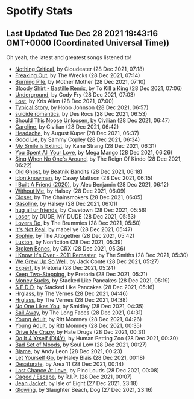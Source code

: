 
# Spotify Stats
## Last Updated Tue Dec 28 2021 19:43:16 GMT+0000 (Coordinated Universal Time))

Oh yeah, the latest and greatest songs listened to!

- [Nothing Critical](https://www.last.fm/music/Cloudeater/_/Nothing+Critical), by Cloudeater (28 Dec 2021, 07:18)
- [Freaking Out](https://www.last.fm/music/The+Wrecks/_/Freaking+Out), by The Wrecks (28 Dec 2021, 07:14)
- [Burning Pile](https://www.last.fm/music/Mother+Mother/_/Burning+Pile), by Mother Mother (28 Dec 2021, 07:10)
- [Bloody Shirt - Bastille Remix](https://www.last.fm/music/To+Kill+a+King/_/Bloody+Shirt+-+Bastille+Remix), by To Kill a King (28 Dec 2021, 07:06)
- [Underground](https://www.last.fm/music/Cody+Fry/_/Underground), by Cody Fry (28 Dec 2021, 07:03)
- [Lost](https://www.last.fm/music/Kris+Allen/_/Lost), by Kris Allen (28 Dec 2021, 07:00)
- [Typical Story](https://www.last.fm/music/Hobo+Johnson/_/Typical+Story), by Hobo Johnson (28 Dec 2021, 06:57)
- [suicide romantics](https://www.last.fm/music/Des+Rocs/_/suicide+romantics), by Des Rocs (28 Dec 2021, 06:53)
- [Should This Noose Unloosen](https://www.last.fm/music/Civilian/_/Should+This+Noose+Unloosen), by Civilian (28 Dec 2021, 06:47)
- [Caroline](https://www.last.fm/music/Civilian/_/Caroline), by Civilian (28 Dec 2021, 06:42)
- [Headache](https://www.last.fm/music/August+Kuper/_/Headache), by August Kuper (28 Dec 2021, 06:37)
- [Good Lie](https://www.last.fm/music/Sammy+Copley/_/Good+Lie), by Sammy Copley (28 Dec 2021, 06:34)
- [My Smile is Extinct](https://www.last.fm/music/Kane+Strang/_/My+Smile+is+Extinct), by Kane Strang (28 Dec 2021, 06:31)
- [You Spent All Your Love](https://www.last.fm/music/Mega+Mango/_/You+Spent+All+Your+Love), by Mega Mango (28 Dec 2021, 06:26)
- [Sing When No One's Around](https://www.last.fm/music/The+Reign+Of+Kindo/_/Sing+When+No+One%27s+Around), by The Reign Of Kindo (28 Dec 2021, 06:22)
- [Old Ghost](https://www.last.fm/music/Beatnik+Bandits/_/Old+Ghost), by Beatnik Bandits (28 Dec 2021, 06:18)
- [idontknowman](https://www.last.fm/music/Casey+Mattson/_/idontknowman), by Casey Mattson (28 Dec 2021, 06:15)
- [I Built A Friend (2020)](https://www.last.fm/music/Alec+Benjamin/_/I+Built+A+Friend+(2020)), by Alec Benjamin (28 Dec 2021, 06:12)
- [Without Me](https://www.last.fm/music/Halsey/_/Without+Me), by Halsey (28 Dec 2021, 06:09)
- [Closer](https://www.last.fm/music/The+Chainsmokers/_/Closer), by The Chainsmokers (28 Dec 2021, 06:05)
- [Gasoline](https://www.last.fm/music/Halsey/_/Gasoline), by Halsey (28 Dec 2021, 06:01)
- [hug all ur friends](https://www.last.fm/music/Cavetown/_/hug+all+ur+friends), by Cavetown (28 Dec 2021, 05:56)
- [Loser](https://www.last.fm/music/DUDE,+MY+DUDE/_/Loser), by DUDE, MY DUDE (28 Dec 2021, 05:53)
- [Lovers Do](https://www.last.fm/music/The+Brummies/_/Lovers+Do), by The Brummies (28 Dec 2021, 05:50)
- [It's Not Real](https://www.last.fm/music/mabel+ye/_/It%27s+Not+Real), by mabel ye (28 Dec 2021, 05:47)
- [Sophie](https://www.last.fm/music/The+Altogether/_/Sophie), by The Altogether (28 Dec 2021, 05:42)
- [Luxton](https://www.last.fm/music/Nonfiction/_/Luxton), by Nonfiction (28 Dec 2021, 05:39)
- [Broken Bones](https://www.last.fm/music/CRX/_/Broken+Bones), by CRX (28 Dec 2021, 05:36)
- [I Know It's Over - 2011 Remaster](https://www.last.fm/music/The+Smiths/_/I+Know+It%27s+Over+-+2011+Remaster), by The Smiths (28 Dec 2021, 05:30)
- [We Grew Up So Well](https://www.last.fm/music/Jack+Conte/_/We+Grew+Up+So+Well), by Jack Conte (28 Dec 2021, 05:27)
- [Expert](https://www.last.fm/music/Pretoria/_/Expert), by Pretoria (28 Dec 2021, 05:24)
- [Keep Two-Stepping](https://www.last.fm/music/Pretoria/_/Keep+Two-Stepping), by Pretoria (28 Dec 2021, 05:21)
- [Money Sucks](https://www.last.fm/music/Stacked+Like+Pancakes/_/Money+Sucks), by Stacked Like Pancakes (28 Dec 2021, 05:19)
- [S F D D](https://www.last.fm/music/Stacked+Like+Pancakes/_/S+F+D+D), by Stacked Like Pancakes (28 Dec 2021, 05:16)
- [Hrglass](https://www.last.fm/music/The+Vernes/_/Hrglass), by The Vernes (28 Dec 2021, 04:46)
- [Hrglass](https://www.last.fm/music/The+Vernes/_/Hrglass), by The Vernes (28 Dec 2021, 04:38)
- [No One Likes You](https://www.last.fm/music/Smidley/_/No+One+Likes+You), by Smidley (28 Dec 2021, 04:35)
- [Sail Away](https://www.last.fm/music/The+Long+Faces/_/Sail+Away), by The Long Faces (28 Dec 2021, 04:31)
- [Young Adult](https://www.last.fm/music/Ritt+Momney/_/Young+Adult), by Ritt Momney (28 Dec 2021, 04:26)
- [Young Adult](https://www.last.fm/music/Ritt+Momney/_/Young+Adult), by Ritt Momney (28 Dec 2021, 00:35)
- [Drive Me Crazy](https://www.last.fm/music/Hate+Drugs/_/Drive+Me+Crazy), by Hate Drugs (28 Dec 2021, 00:31)
- [Do It 4 Yrself (DI4Y)](https://www.last.fm/music/Human+Petting+Zoo/_/Do+It+4+Yrself+(DI4Y)), by Human Petting Zoo (28 Dec 2021, 00:30)
- [Bad Set of Moods](https://www.last.fm/music/Soul+Low/_/Bad+Set+of+Moods), by Soul Low (28 Dec 2021, 00:27)
- [Blame](https://www.last.fm/music/Andy+Leon/_/Blame), by Andy Leon (28 Dec 2021, 00:23)
- [Let Yourself Go](https://www.last.fm/music/Haley+Blais/_/Let+Yourself+Go), by Haley Blais (28 Dec 2021, 00:18)
- [Desaturate](https://www.last.fm/music/Area+11/_/Desaturate), by Area 11 (28 Dec 2021, 00:14)
- [Last Chance At Love](https://www.last.fm/music/Pinc+Louds/_/Last+Chance+At+Love), by Pinc Louds (28 Dec 2021, 00:08)
- [Caged / Escape](https://www.last.fm/music/R.I.P./_/Caged+%2F+Escape), by R.I.P. (28 Dec 2021, 00:07)
- [Jean Jacket](https://www.last.fm/music/Isle+of+Eight/_/Jean+Jacket), by Isle of Eight (27 Dec 2021, 23:18)
- [Glowing](https://www.last.fm/music/Slaughter+Beach,+Dog/_/Glowing), by Slaughter Beach, Dog (27 Dec 2021, 23:16)
